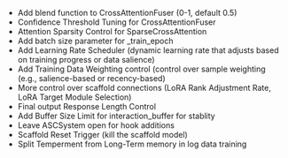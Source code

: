 - Add blend function to CrossAttentionFuser (0-1, default 0.5)
- Confidence Threshold Tuning for CrossAttentionFuser
- Attention Sparsity Control for SparseCrossAttention
- Add batch size parameter for _train_epoch
- Add Learning Rate Scheduler (dynamic learning rate that adjusts based on training progress or data salience)
- Add Training Data Weighting control (control over sample weighting (e.g., salience-based or recency-based)
- More control over scaffold connections (LoRA Rank Adjustment Rate, LoRA Target Module Selection)
- Final output Response Length Control
- Add Buffer Size Limit for interaction_buffer for stablity
- Leave ASCSystem open for hook additions
- Scaffold Reset Trigger (kill the scaffold model)
- Split Temperment from Long-Term memory in log data training





